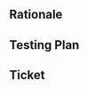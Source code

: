 <!-- Provide a general summary of your changes in the Title above -->

## Rationale

<!--
  Summarize the goals of making this change and how this change accomplishes those goals. Why should this pull request be accepted?

  Provide enough information in this section such that any engineer reviewing this pull request can understand why and how this change is being made. Screenshots are helpful in demonstrating visual updates.

  Consider answering any of these prompts that are pertinent:
  * What tradeoffs did you make in deciding how to address this change? What alternative implementation(s) did you consider?
  * What are you unsure of that might need specific review?
  * Does this change need a release plan?
  * Does this change introduce tech debt that will need to be addressed in the future? (Who will do that work?)

  Remember: a good description will make your proposed change easier to review, and provides a valuable documentation artifact.
-->

## Testing Plan

<!--
  Think a bit about how this is (and/or will be) tested:
  * Have the tests that you've updated adequately cover the code changes?
  * Will there be additional testing required after this is deployed?
  * What risks are there to merging this code, and what have you done to mitigate this risk?

  Record your thoughts here.
-->

## Ticket

<!--
  Please post a link to any relevant work tickets here, in order to make it easy for future engineers to find the original issue or feature request for additional context.

  Alternatively, if this pull request is in response to an incident, provide a link to the incident report.
-->
